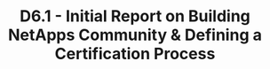---
title: D6.1 - Initial Report on Building NetApps Community & Defining a Certification Process
resource: /assets/documents/deliverables/D6.1 Initial report on building NetApps.pdf
---